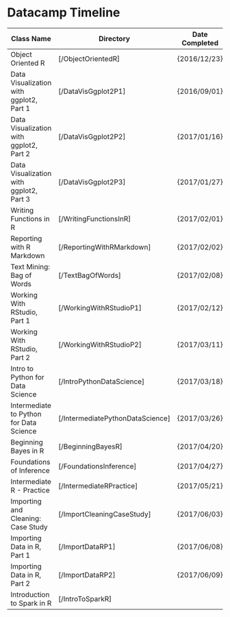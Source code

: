 # Datacamp Timeline

| Class Name                              | Directory                        | Date Completed |
| ----------------------------------------| -------------------------------- | ---------------|
| Object Oriented R                       | [/ObjectOrientedR]               | {2016/12/23}   |
| Data Visualization with ggplot2, Part 1 | [/DataVisGgplot2P1]              | {2016/09/01}   |
| Data Visualization with ggplot2, Part 2 | [/DataVisGgplot2P2]              | {2017/01/16}   |
| Data Visualization with ggplot2, Part 3 | [/DataVisGgplot2P3]              | {2017/01/27}   |
| Writing Functions in R                  | [/WritingFunctionsInR]           | {2017/02/01}   |
| Reporting with R Markdown               | [/ReportingWithRMarkdown]        | {2017/02/02}   |
| Text Mining: Bag of Words               | [/TextBagOfWords]                | {2017/02/08}   |
| Working With RStudio, Part 1            | [/WorkingWithRStudioP1]          | {2017/02/12}   |
| Working With RStudio, Part 2            | [/WorkingWithRStudioP2]          | {2017/03/11}   |
| Intro to Python for Data Science        | [/IntroPythonDataScience]        | {2017/03/18}   |
| Intermediate to Python for Data Science | [/IntermediatePythonDataScience] | {2017/03/26}   |
| Beginning Bayes in R                    | [/BeginningBayesR]               | {2017/04/20}   |
| Foundations of Inference                | [/FoundationsInference]          | {2017/04/27}   |
| Intermediate R - Practice               | [/IntermediateRPractice]         | {2017/05/21}   |
| Importing and Cleaning: Case Study      | [/ImportCleaningCaseStudy]       | {2017/06/03}   |
| Importing Data in R, Part 1             | [/ImportDataRP1]                 | {2017/06/08}   |
| Importing Data in R, Part 2             | [/ImportDataRP2]                 | {2017/06/09}   |
| Introduction to Spark in R              | [/IntroToSparkR]                 |                |